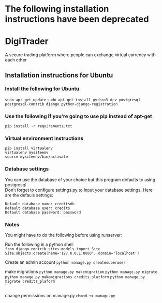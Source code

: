 # The following installation instructions have been deprecated

# DigiTrader
A secure trading platform where people can exchange virtual currency with each other
## Installation instructions for Ubuntu

### Install the following for Ubuntu
`sudo apt-get update` `sudo apt-get install python3-dev postgresql postgresql-contrib django python-django-registration`

### Use the following if you're going to use pip instead of apt-get

`pip install -r requirements.txt`

### Virtual environment instructions
`pip install virtualenv`   
`virtualenv mysiteenv`   
`source mysiteenv/bin/activate`   

### Database settings
You can use the database of your choice but this program defaults to using postgresql.    
Don't forget to configure settings.py to input your database settings. Here are the defauls settings: 
```
Default database name: creditsdb    
Default database user: credits    
Default database password: password    
```

### Notes
You might have to do the following before using runserver:

Run the following in a python shell   
`from django.contrib.sites.models import Site   
 Site.objects.create(name='127.0.0.1:8000', domain='localhost')`
 
 Create an admin account
 `python manage.py createsuperuser`
 
 make migrations
 `python manage.py makemigration` `python manage.py migrate` `python manage.py makemigrations credits_platform` `python manage.py migrate credits_plaform`   
 `

change permissions on manage.py
`chmod +x manage.py`
